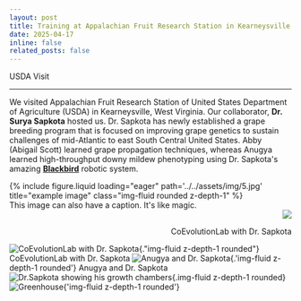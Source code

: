 ```yaml
---
layout: post
title: Training at Appalachian Fruit Research Station in Kearneysville
date: 2025-04-17
inline: false
related_posts: false
---
```


 USDA Visit 

---

We visited Appalachian Fruit Research Station of United States Department of Agriculture (USDA) in Kearneysville, West Virginia. Our collaborator, **Dr. Surya Sapkota** hosted us. Dr. Sapkota has newly established a grape breeding program that is focused on improving grape genetics to sustain challenges of mid-Atlantic to east South Central United States. Abby (Abigail Scott) learned grape propagation techniques, whereas Anugya learned high-throughput downy mildew phenotyping using Dr. Sapkota's amazing [**Blackbird**](https://apsjournals.apsnet.org/doi/abs/10.1094/PHYTO-01-25-0033-R) robotic system.

<div class="row">
    <div class="col-sm mt-3 mt-md-0">
        {% include figure.liquid loading="eager" path='../../assets/img/5.jpg' title="example image" class="img-fluid rounded z-depth-1" %}
    </div>
</div>
<div class="caption">
    This image can also have a caption. It's like magic.
</div>

<div style="text-align: right;"> 
 <img class="img-fluid z-depth-1 rounded" src='../../assets/img/usda_fields1.jpeg'>
 <p>CoEvolutionLab with Dr. Sapkota </p>
</div>


![CoEvolutionLab with Dr. Sapkota](../../assets/img/usda_fields1.jpeg){."img-fluid z-depth-1 rounded"}
CoEvolutionLab with Dr. Sapkota
![Anugya and Dr. Sapkota](../../assets/img/usda_fields2.jpeg){.'img-fluid z-depth-1 rounded'}
Anugya and Dr. Sapkota
![Dr.Sapkota showing his growth chambers](../../assets/img/usda_lab1.jpeg){.img-fluid z-depth-1 rounded}
![Greenhouse](../../assets/img/usda_lab2.jpeg){'img-fluid z-depth-1 rounded'}
